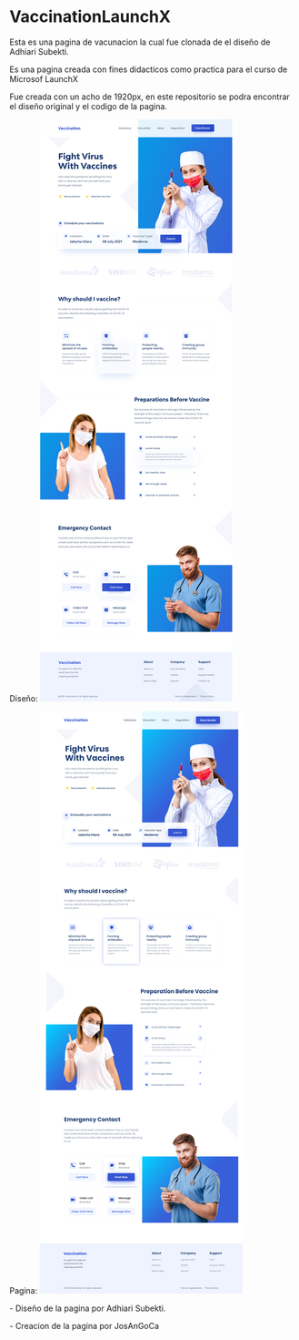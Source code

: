 # VaccinationLaunchX

Esta es una pagina de vacunacion la cual fue clonada de el diseño de Adhiari Subekti.

Es una pagina creada con fines didacticos como practica para el curso de Microsof LaunchX

Fue creada con un acho de 1920px, en este repositorio se podra encontrar el diseño original y el codigo de la pagina.

Diseño:
![Image text](./landingVaccination.png)

Pagina:
![Image text](./CapturaPagina.png)

\- Diseño de la pagina por Adhiari Subekti.

\- Creacion de la pagina por JosAnGoCa
